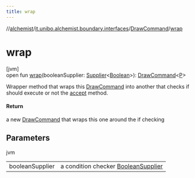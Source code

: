 ```yaml
---
title: wrap
---
```

//[alchemist](../../../index.html)/[it.unibo.alchemist.boundary.interfaces](../index.html)/[DrawCommand](index.html)/[wrap](wrap.html)



# wrap



[jvm]\
open fun [wrap](wrap.html)(booleanSupplier: [Supplier](https://docs.oracle.com/javase/8/docs/api/java/util/function/Supplier.html)<[Boolean](https://docs.oracle.com/javase/8/docs/api/java/lang/Boolean.html)>): [DrawCommand](index.html)<[P](../../it.unibo.alchemist.boundary.gui.effects.json/-effect-group-adapter/index.html)>



Wrapper method that wraps this [DrawCommand](index.html) into another that checks if should execute or not the [accept](accept.html) method.



#### Return



a new [DrawCommand](index.html) that wraps this one around the if checking



## Parameters


jvm

| | |
|---|---|
| booleanSupplier | a condition checker [Boolean](https://docs.oracle.com/javase/8/docs/api/java/lang/Boolean.html)[Supplier](https://docs.oracle.com/javase/8/docs/api/java/util/function/Supplier.html) |




